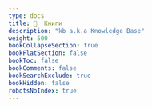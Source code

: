 ```yaml
---
type: docs
title: 📁  Книги
description: "kb a.k.a Knowledge Base"
weight: 500
bookCollapseSection: true
bookFlatSection: false
bookToc: false
bookComments: false
bookSearchExclude: true
bookHidden: false
robotsNoIndex: true
---
```

